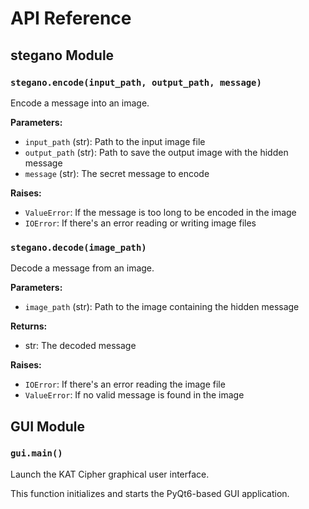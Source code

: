 # API Reference

## stegano Module

### `stegano.encode(input_path, output_path, message)`

Encode a message into an image.

**Parameters:**
- `input_path` (str): Path to the input image file
- `output_path` (str): Path to save the output image with the hidden message
- `message` (str): The secret message to encode

**Raises:**
- `ValueError`: If the message is too long to be encoded in the image
- `IOError`: If there's an error reading or writing image files

### `stegano.decode(image_path)`

Decode a message from an image.

**Parameters:**
- `image_path` (str): Path to the image containing the hidden message

**Returns:**
- str: The decoded message

**Raises:**
- `IOError`: If there's an error reading the image file
- `ValueError`: If no valid message is found in the image

## GUI Module

### `gui.main()`

Launch the KAT Cipher graphical user interface.

This function initializes and starts the PyQt6-based GUI application.
